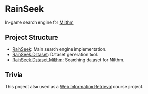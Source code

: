 # RainSeek

In-game search engine for [Milthm](https://milthm.com).

## Project Structure

- [RainSeek](https://github.com/MilthmLang/RainSeek): Main search engine implementation.
- [RainSeek.Dataset](https://github.com/MilthmLang/RainSeek.Dataset): Dataset generation tool.
- [RainSeek.Dataset.Milthm](https://github.com/MilthmLang/RainSeek.Dataset.Milthm): Searching dataset for Milthm.

## Trivia

This project also used as a [Web Information Retrieval](https://www.cs.tsinghua.edu.cn/csen/info/1312/4397.htm#:~:text=research%20interests%20are-,Web%20information%20retrieval,-(IR)%20and%20user) course project.
